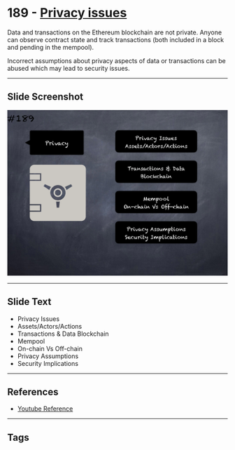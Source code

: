 # 189 - [Privacy issues](Privacy%20issues.md)
Data and transactions on the Ethereum blockchain are not private. Anyone can observe contract state and track transactions (both included in a block and pending in the mempool). 

Incorrect assumptions about privacy aspects of data or transactions can be abused which may lead to security issues.
___
## Slide Screenshot
![0189.png](../../images/5.Pitfalls%20and%20Best%20Practices%20201/189.png)
___
## Slide Text
- Privacy Issues
- Assets/Actors/Actions
- Transactions & Data Blockchain
- Mempool
- On-chain Vs Off-chain
- Privacy Assumptions
- Security Implications
___
## References
- [Youtube Reference](https://youtu.be/QSsfkmcdbPw?t=478)
___
## Tags